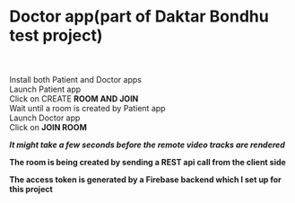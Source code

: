 <h1>Doctor app(part of Daktar Bondhu test project)</h1>
<br><br>
Install both Patient and Doctor apps<br>
Launch Patient app<br>
Click on CREATE <b>ROOM AND JOIN</b><br>
Wait until a room is created by Patient app<br>
Launch Doctor app<br>
Click on <b>JOIN ROOM</b><br>

***It might take a few seconds before the remote video tracks are rendered***

<b>The room is being created by sending a REST api call from the client side</b>

<b>The access token is generated by a Firebase backend which I set up for this project</b>
